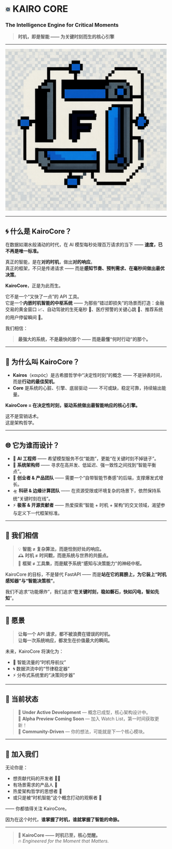 # <img src="https://github.com/Fatosy/KairoCore/blob/master/imgs/logo-pixel-16.jpg" alt="KairoCore Logo-16" /> KAIRO CORE  
### The Intelligence Engine for Critical Moments  
> **时机，即是智能 —— 为关键时刻而生的核心引擎**

---

<div align="center">
  <img src="https://github.com/Fatosy/KairoCore/blob/master/imgs/logo-pixel.png" alt="KairoCore Hero Banner" />
</div>

---

## 🌀 什么是 KairoCore？

在数据如潮水般涌动的时代，在 AI 模型每秒处理百万请求的当下 —— **速度，已不再是唯一标准。**

真正的智能，是在**对的时机**，做出**对的响应**。  
真正的框架，不只是传递请求 —— 而是**感知节奏、预判需求、在毫秒间做出最优决策**。

**KairoCore**，正是为此而生。

它不是一个“又快了一点”的 API 工具。  
它是一个**内嵌时机智能的中枢系统** —— 为那些“错过即损失”的场景而打造：金融交易的黄金窗口 📈、自动驾驶的生死毫秒 🚗、医疗预警的关键心跳 💓、推荐系统的用户停留瞬间 🎯。

我们相信：  
> **最强大的系统，不是最快的那个 —— 而是最懂“何时行动”的那个。**

---

## 🧠 为什么叫 KairoCore？

- **Kairos**（καιρός）是古希腊哲学中“决定性时刻”的概念 —— 不是钟表时间，而是**行动的最佳契机**。
- **Core** 是系统的心脏、引擎、底层驱动 —— 不可或缺，稳定可靠，持续输出能量。

**KairoCore = 在决定性时刻，驱动系统做出最智能响应的核心引擎。**

这不是营销话术。  
这是架构哲学。

---

## 🌐 它为谁而设计？

- 🤖 **AI 工程师** —— 希望模型服务不仅“能跑”，更能“在关键时刻不掉链子”。
- 🧭 **系统架构师** —— 寻求在高并发、低延迟、强一致性之间找到“智能平衡点”。
- 🚀 **创业者 & 产品团队** —— 需要一个“自带智能节奏感”的后端，支撑爆发式增长。
- 🛸 **科研 & 边缘计算团队** —— 在资源受限或环境复杂的场景下，依然保持系统“关键时刻在线”。
- ⚡ **极客 & 开源贡献者** —— 热爱探索“智能 + 时机 + 架构”的交叉领域，渴望参与定义下一代框架标准。

---

## 🎯 我们相信

> 💡 **智能 ≠ 复杂算法，而是恰到好处的响应。**  
> 🕰️ **时机 ≠ 时间戳，而是系统与世界的共振点。**  
> 🧬 **框架 ≠ 工具集，而是赋予系统“感知与决策能力”的神经中枢。**

KairoCore 的目标，不是替代 FastAPI —— 而是**站在它的肩膀上，为它装上“时机感知器”与“智能决策核”**。

我们不追求“功能爆炸”，我们追求“**在关键时刻，稳如磐石，快如闪电，智如先知**”。

---

## 🌅 愿景

> **让每一个 API 请求，都不被浪费在错误的时机。**  
> **让每一次系统响应，都发生在价值最大的瞬间。**

未来，KairoCore 将演化为：
- 🧭 智能流量的“时机导航仪”
- 🌀 数据洪流中的“节律稳定器”
- ⚡ 分布式系统里的“决策同步器”

---

## 🚧 当前状态

> 🔨 **Under Active Development** — 概念已成型，核心架构设计中。  
> 🌱 **Alpha Preview Coming Soon** — 加入 Watch List，第一时间获取更新！  
> 💬 **Community-Driven** — 你的想法，可能就是下一个核心模块。

---

## 🤝 加入我们

无论你是：
- 想贡献代码的开发者 👩‍💻
- 有场景需求的产品人 🎯
- 热爱架构哲学的思想者 🧠
- 或只是被“时机智能”这个概念打动的观察者 👀

—— 你都值得关注 KairoCore。

因为在这个时代，**谁掌握了时机，谁就掌握了智能的命脉。**

---

> 🌌 **KairoCore —— 时机已至，核心觉醒。**  
> 🔥 *Engineered for the Moment that Matters.*
